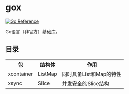 # gox

[![Go Reference](https://pkg.go.dev/badge/github.com/wencan/gox)](https://pkg.go.dev/github.com/wencan/gox)  


Go语言（非官方）基础库。

## 目录
<table>
    <tr>
        <th>包</th><th>结构体</th><th>作用</th>
    </tr>
    <tr>
        <td rowspan="1">xcontainer</td><td>ListMap</td><td>同时具备List和Map的特性</td>
    </tr>
    <tr>
        <td rowspan="1">xsync</td><td>Slice</td><td>并发安全的Slice结构</td>
    </tr>
</table>
